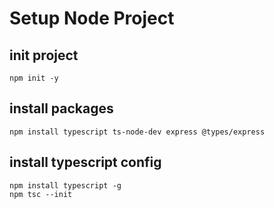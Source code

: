 # Setup Node Project

## init project

```
npm init -y
```

## install packages

```
npm install typescript ts-node-dev express @types/express
```

## install typescript config

```
npm install typescript -g
npm tsc --init
```
